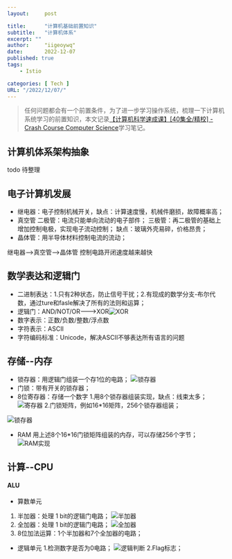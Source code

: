 ```yaml
---
layout:     post

title:      "计算机基础前置知识"
subtitle:   "计算机体系"
excerpt: ""
author:     "iigeoywq"
date:       2022-12-07
published: true 
tags:
    - Istio 

categories: [ Tech ]
URL: "/2022/12/07/"
---
```


> 任何问题都会有一个前置条件，为了进一步学习操作系统，梳理一下计算机系统学习的前置知识，本文记录[【计算机科学速成课】[40集全/精校] - Crash Course Computer Science](
https://www.bilibili.com/video/BV1EW411u7th/?p=1&share_medium=iphone&share_plat=ios&share_source=COPY&share_tag=s_i&timestamp=1626958909&unique_k=a33Kwq)学习笔记。
<!--more-->
## 计算机体系架构抽象

 todo 待整理 


## 电子计算机发展

* 继电器：电子控制机械开关，缺点：计算速度慢，机械件磨损，故障概率高；
* 真空管
二极管：电流只能单向流动的电子部件；
三极管：再二极管的基础上增加控制电极，实现电子流动控制；
缺点：玻璃外壳易碎，价格昂贵；
* 晶体管：用半导体材料控制电流的流动；

继电器-->真空管-->晶体管 控制电路开闭速度越来越快

## 数学表达和逻辑门
* 二进制表达：1.只有2种状态，防止信号干扰；2.有现成的数学分支-布尔代数，通过ture和fasle解决了所有的法则和运算；
* 逻辑门：AND/NOT/OR--->XOR![XOR](/img/逻辑门_XOR.jpg)
* 数字表示：正数/负数/整数/浮点数
* 字符表示：ASCII
* 字符编码标准：Unicode，解决ASCII不够表达所有语言的问题

## 存储--内存
* 锁存器：用逻辑门组装一个存1位的电路；
![锁存器](/img/锁存器.jpg)
* 门锁：带有开关的锁存器；
* 8位寄存器：存储一个数字
1.用8个锁存器组装实现，缺点：线束太多；
![寄存器](/img/8位寄存器.jpg)
2.门锁矩阵，例如16*16矩阵，256个锁存器组装；

![锁存器](/img/门锁矩阵.jpg)
* RAM
用上述8个16*16门锁矩阵组装的内存，可以存储256个字节；
![RAM实现](/img/RAM实现.jpg)
## 计算--CPU
#### ALU
* 算数单元
1. 半加器：处理 1 bit的逻辑门电路；
![半加器](/img/%E5%8D%8A%E5%8A%A0%E5%99%A8.jpg)
2. 全加器：处理 1 bit的逻辑门电路；
![全加器](/img/%E5%85%A8%E5%8A%A0%E5%99%A8.jpg)
3. 8位加法运算：1个半加器和7个全加器的电路；
* 逻辑单元
1.检测数字是否为0电路；
![逻辑判断](/img/%E9%80%BB%E8%BE%91%E5%88%A4%E6%96%ADTrue.jpg)
2.Flag标志；

